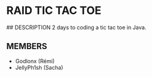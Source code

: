 # RAID TIC TAC TOE

## DESCRIPTION
2 days to coding a tic tac toe in Java.

## MEMBERS
- Godlonx (Rémi)
- JellyPh1sh (Sacha)